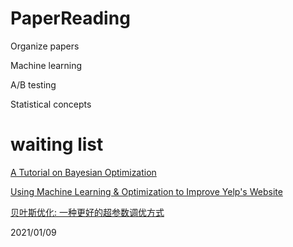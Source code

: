 # PaperReading
Organize papers


Machine learning

A/B testing

Statistical concepts

# waiting list

[A Tutorial on Bayesian Optimization](https://arxiv.org/pdf/1807.02811.pdf)

[Using Machine Learning & Optimization to Improve Yelp's Website](https://people.orie.cornell.edu/pfrazier/Presentations/2014.11.Cornell.Webinar.pdf)

[贝叶斯优化: 一种更好的超参数调优方式](https://zhuanlan.zhihu.com/p/29779000)

2021/01/09
